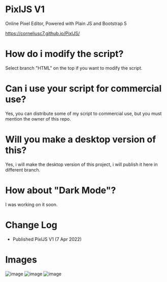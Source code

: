 # PixlJS V1
Online Pixel Editor, Powered with Plain JS and Bootstrap 5

https://corneliusc7.github.io/PixlJS/
# How do i modify the script?
Select branch "HTML" on the top if you want to modify the script.
# Can i use your script for commercial use?
Yes, you can distribute some of my script to commercial use, but you must mention the owner of this repo.
# Will you make a desktop version of this?
Yes, i will make the desktop version of this project, i will publish it here in different branch.
# How about "Dark Mode"?
I was working on it soon.
# Change Log
- Published PixlJS V1 (7 Apr 2022)
# Images
![image](https://user-images.githubusercontent.com/84184180/162099547-cd1756c9-f85b-4f2f-8d14-2cb6c762b575.png)
![image](https://user-images.githubusercontent.com/84184180/162099659-95f2caa9-2f3b-4ec1-81e7-1a4c9789d5e0.png)
![image](https://user-images.githubusercontent.com/84184180/162099692-0a2d0b8c-fc11-478e-9c06-32628127a7d0.png)


